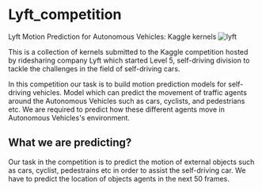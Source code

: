 # Lyft_competition
Lyft Motion Prediction for Autonomous Vehicles: Kaggle kernels
![lyft](lyft.png)


This is a collection of kernels submitted to the Kaggle competition hosted by ridesharing company Lyft which started Level 5, self-driving division to tackle the challenges in the field of self-driving cars.

In this competition our task is to build motion prediction models for self-driving vehicles. Model which can predict the movement of traffic agents around the Autonomous Vehicles such as cars, cyclists, and pedestrians etc. We are required to predict how these different agents move in Autonomous Vehicles's environment.



## What we are predicting?

Our task in the competition is to predict the motion of external objects such as cars, cyclist, pedestrains etc in order to assist the self-driving car. We have to predict the location of objects agents in the next 50 frames.
